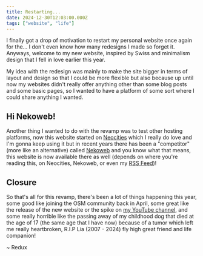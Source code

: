 ```yaml
---
title: Restarting...
date: 2024-12-30T12:03:00.000Z
tags: ["website", "life"]
---
```


I finally got a drop of motivation to restart my personal website once again for the... I don't even know how many redesigns I made so forget it. Anyways, welcome to my new website, inspired by Swiss and minimalism design that I fell in love earlier this year.

<!-- cut -->

My idea with the redesign was mainly to make the site bigger in terms of layout and design so that I could be more flexible but also because up until now my websites didn't really offer anything other than some blog posts and some basic pages, so I wanted to have a platform of some sort where I could share anything I wanted.

## Hi Nekoweb!

Another thing I wanted to do with the revamp was to test other hosting platforms, now this website started on [Neocities](https://neocities.org/site/reduxflakes) which I really do love and I'm gonna keep using it but in recent years there has been a "competitor" (more like an alternative) called [Nekoweb](https://nekoweb.org/) and you know what that means, this website is now available there as well (depends on where you're reading this, on Neocities, Nekoweb, or even my [RSS Feed]())!

## Closure

So that's all for this revamp, there's been a lot of things happening this year, some good like joining the OSM community back in April, some great like the release of the new website or the spike on [my YouTube channel](https://www.youtube.com/@reduxflakes), and some really horrible like the passing away of my childhood dog that died at the age of 17 (the same age that I have now) because of a tumor which left me really heartbroken, R.I.P Lia (2007 - 2024) fly high great friend and life companion!

~ Redux

